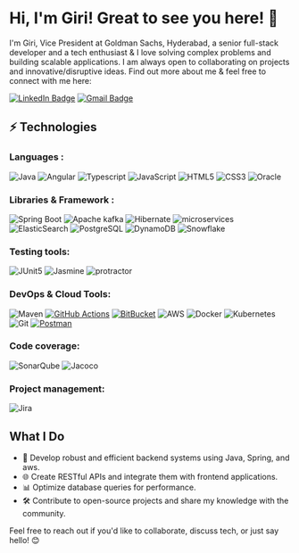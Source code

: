 # Hi, I'm Giri! Great to see you here! 👋

<!--
**girichippada/girichippada** is a ✨ _special_ ✨ repository because its `README.md` (this file) appears on your GitHub profile.

Here are some ideas to get you started:

- 🔭 I’m currently working on ...
- 🌱 I’m currently learning ...
- 👯 I’m looking to collaborate on ...
- 🤔 I’m looking for help with ...
- 💬 Ask me about ...
- 📫 How to reach me: ...
- 😄 Pronouns: ...
- ⚡ Fun fact: ...
-->

I'm Giri, Vice President at Goldman Sachs, Hyderabad, a senior full-stack developer and a tech enthusiast & I love solving complex problems and building scalable applications. I am always open to collaborating on projects and innovative/disruptive ideas. Find out more about me & feel free to connect with me here:

[![LinkedIn Badge](https://img.shields.io/badge/girichippada-blue?style=flat-square&logo=Linkedin&logoColor=white&link=https%3A%2F%2Fin.linkedin.com%2Fin%2Fgirichippada%3Ftrk%3Dprofile-badge)](https://www.linkedin.com/in/girichippada/)
[![Gmail Badge](https://img.shields.io/badge/-giri.chippada@gmail.com-c14438?style=flat-square&logo=Gmail&logoColor=white&link=mailto:giri.chippada@gmail.com)](mailto:giri.chippada@gmail.com)
              
## ⚡ Technologies

### Languages :
![Java](https://img.shields.io/badge/-java-E34A86?style=flat-square&logo=openjdk)
![Angular](https://img.shields.io/badge/Angular-red?style=flat-square&logo=Angular)
![Typescript](https://img.shields.io/badge/Typescript-white?style=flat-square&logo=Typescript&logoColor=blue)
![JavaScript](https://img.shields.io/badge/-JavaScript-black?style=flat-square&logo=javascript)
![HTML5](https://img.shields.io/badge/-HTML5-E34F26?style=flat-square&logo=html5&logoColor=white)
![CSS3](https://img.shields.io/badge/-CSS3-1572B6?style=flat-square&logo=css3)
![Oracle](https://img.shields.io/badge/Oracle-red?style=flat-square&logo=Oracle&logoColor=white)

### Libraries & Framework :

![Spring Boot](https://img.shields.io/badge/Spring%20Boot-green?style=flat-square&logo=Spring&logoColor=white)
![Apache kafka](https://img.shields.io/badge/Apache%20Kafka-black?style=flat-square&logo=ApacheKafka&logoColor=white)
![Hibernate](https://img.shields.io/badge/Hibernate-grey?style=flat-square&logo=Hibernate)
![microservices](https://img.shields.io/badge/microservices-blue?style=flat-square&logo=microservices)
![ElasticSearch](https://img.shields.io/badge/-ElasticSearch-005571?style=flat-square&logo=elasticsearch)
![PostgreSQL](https://img.shields.io/badge/-PostgreSQL-336791?style=flat-square&logo=postgresql)
![DynamoDB](https://img.shields.io/badge/DynamoDB-black?style=flat-square&logo=amazon%20web%20services)
![Snowflake](https://img.shields.io/badge/Snowflake-blue?style=flat-square&logo=snowflake)

### Testing tools:

![JUnit5](https://img.shields.io/badge/JUnit5-blue?style=flat-square&logo=JUnit)
![Jasmine](https://img.shields.io/badge/Jasmine-purple?style=flat-square&logo=jasmine)
![protractor](https://img.shields.io/badge/protractor-red?style=flat-square&logo=protractor)

### DevOps & Cloud Tools:
![Maven](https://img.shields.io/badge/Apache%20Maven-black?style=flat-square&logo=apache%20maven)
<a href="#"><img alt="GitHub Actions" src="https://img.shields.io/badge/GitHub%20Actions-%23327FC7.svg?logo=github&logoColor=white"></a>
<a href="#"><img alt="BitBucket" src="https://img.shields.io/badge/BitBucket-%23327FC7.svg?logo=bitbucket&logoColor=white"></a>
![AWS](https://img.shields.io/badge/AWS-black?style=flat-square&logo=amazon%20web%20services)
![Docker](https://img.shields.io/badge/-Docker-black?style=flat-square&logo=docker)
![Kubernetes](https://img.shields.io/badge/Kubernetes-white?style=flat-square&logo=kubernetes)
![Git](https://img.shields.io/badge/-Git-black?style=flat-square&logo=git)
<a href="#"><img alt="Postman" src="https://img.shields.io/badge/Postman-FF6C37?logo=postman&logoColor=white"></a>

### Code coverage:
![SonarQube](https://img.shields.io/badge/SonarQube-white?style=flat-square&logo=sonarqube)
![Jacoco](https://img.shields.io/badge/jacoco-purple?style=flat-square&logo=jacoco)

### Project management:
![Jira](https://img.shields.io/badge/Jira-blue?style=flat-square&logo=jira)

## What I Do

- 🚀 Develop robust and efficient backend systems using Java, Spring, and aws.
- 🌐 Create RESTful APIs and integrate them with frontend applications.
- 📊 Optimize database queries for performance.
- 🛠️ Contribute to open-source projects and share my knowledge with the community.


Feel free to reach out if you'd like to collaborate, discuss tech, or just say hello! 😊

